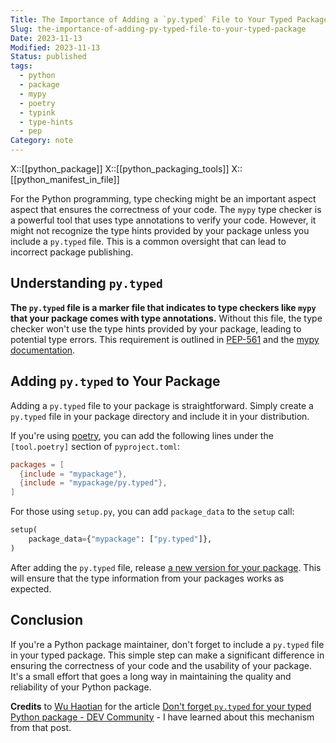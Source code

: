 ```yaml
---
Title: The Importance of Adding a `py.typed` File to Your Typed Package
Slug: the-importance-of-adding-py-typed-file-to-your-typed-package
Date: 2023-11-13
Modified: 2023-11-13
Status: published
tags:
  - python
  - package
  - mypy
  - poetry
  - typink
  - type-hints
  - pep
Category: note
---
```


X::[[python_package]]
X::[[python_packaging_tools]]
X::[[python_manifest_in_file]]

For the Python programming, type checking might be an important aspect aspect that ensures the correctness of your code. The `mypy` type checker is a powerful tool that uses type annotations to verify your code. However, it might not recognize the type hints provided by your package unless you include a `py.typed` file. This is a common oversight that can lead to incorrect package publishing.

## Understanding `py.typed`

**The `py.typed` file is a marker file that indicates to type checkers like `mypy` that your package comes with type annotations.** Without this file, the type checker won't use the type hints provided by your package, leading to potential type errors. This requirement is outlined in [PEP-561](https://www.python.org/dev/peps/pep-0561/#packaging-type-information) and the [mypy documentation](https://mypy.readthedocs.io/en/stable/installed_packages.html#making-pep-561-compatible-packages).

## Adding `py.typed` to Your Package

Adding a `py.typed` file to your package is straightforward. Simply create a `py.typed` file in your package directory and include it in your distribution.

If you're using [poetry](https://python-poetry.org/), you can add the following lines under the `[tool.poetry]` section of `pyproject.toml`:

```toml
packages = [
  {include = "mypackage"},
  {include = "mypackage/py.typed"},
]
```

For those using `setup.py`, you can add `package_data` to the `setup` call:

```python
setup(
    package_data={"mypackage": ["py.typed"]},
)
```

After adding the `py.typed` file, release [a new version for your package](https://github.com/whtsky/pixelmatch-py/commit/9c6297cedd10232ffbe23cc54a4e46e76d1fa13a). This will ensure that the type information from your packages works as expected.

## Conclusion

If you're a Python package maintainer, don't forget to include a `py.typed` file in your typed package. This simple step can make a significant difference in ensuring the correctness of your code and the usability of your package. It's a small effort that goes a long way in maintaining the quality and reliability of your Python package.

**Credits** to [Wu Haotian](https://dev.to/whtsky) for the article [Don't forget `py.typed` for your typed Python package - DEV Community](https://dev.to/whtsky/don-t-forget-py-typed-for-your-typed-python-package-2aa3) - I have learned about this mechanism from that post.
